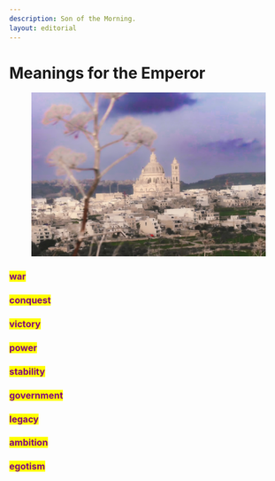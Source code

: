 ```yaml
---
description: Son of the Morning.
layout: editorial
---
```


# Meanings for the Emperor

<figure><img src="../../../../../../../.gitbook/assets/IMG_7968.jpg" alt=""><figcaption></figcaption></figure>

### <mark style="color:purple;">war</mark>

### <mark style="color:purple;">conquest</mark>

### <mark style="color:purple;">victory</mark>

### <mark style="color:purple;">power</mark>

### <mark style="color:purple;">stability</mark>

### <mark style="color:purple;">government</mark>

### <mark style="color:purple;">**legacy**</mark>

### <mark style="color:purple;">ambition</mark>&#x20;

### <mark style="color:purple;">egotism</mark>
